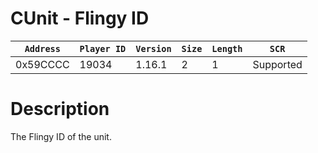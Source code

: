# CUnit - Flingy ID

| `Address` | `Player ID` | `Version` | `Size` | `Length` | `SCR` |
| ---------- | ----------- | --------- | ------ | -------- | ---- |
| 0x59CCCC | 19034 | 1.16.1 | 2 | 1 | Supported |

# Description

The Flingy ID of the unit.